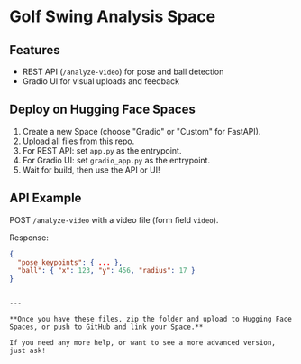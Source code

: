 # Golf Swing Analysis Space

## Features
- REST API (`/analyze-video`) for pose and ball detection
- Gradio UI for visual uploads and feedback

## Deploy on Hugging Face Spaces

1. Create a new Space (choose "Gradio" or "Custom" for FastAPI).
2. Upload all files from this repo.
3. For REST API: set `app.py` as the entrypoint.
4. For Gradio UI: set `gradio_app.py` as the entrypoint.
5. Wait for build, then use the API or UI!

## API Example

POST `/analyze-video` with a video file (form field `video`).

Response:
```json
{
  "pose_keypoints": { ... },
  "ball": { "x": 123, "y": 456, "radius": 17 }
}
```
```

---

**Once you have these files, zip the folder and upload to Hugging Face Spaces, or push to GitHub and link your Space.**

If you need any more help, or want to see a more advanced version, just ask!
